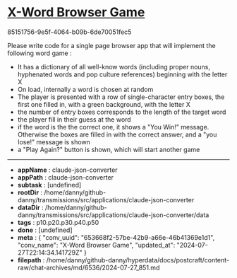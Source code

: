 # [X-Word Browser Game](https://claude.ai/chat/653668f2-57be-42b9-a66e-46b41369e1d1)

85151756-9e5f-4064-b09b-6de70051fec5

Please write code for a single page browser app that will implement the following word game :

- It has a dictionary of all well-know words (including proper nouns, hyphenated words and pop culture references) beginning with the letter X
- On load, internally a word is chosen at random
- The player is presented with a row of single-character entry boxes, the first one filled in, with a green background, with the letter X
- the number of entry boxes corresponds to the length of the target word
- the player fill in their guess at the word
- if the word is the the correct one, it shows a "You Win!" message. Otherwise the boxes are filled in with the correct answer, and a "you lose!" message is shown
- a "Play Again?" button is shown, which will start another game

---

* **appName** : claude-json-converter
* **appPath** : claude-json-converter
* **subtask** : [undefined]
* **rootDir** : /home/danny/github-danny/transmissions/src/applications/claude-json-converter
* **dataDir** : /home/danny/github-danny/transmissions/src/applications/claude-json-converter/data
* **tags** : p10.p20.p30.p40.p50
* **done** : [undefined]
* **meta** : {
  "conv_uuid": "653668f2-57be-42b9-a66e-46b41369e1d1",
  "conv_name": "X-Word Browser Game",
  "updated_at": "2024-07-27T22:14:34.141729Z"
}
* **filepath** : /home/danny/github-danny/hyperdata/docs/postcraft/content-raw/chat-archives/md/6536/2024-07-27_851.md